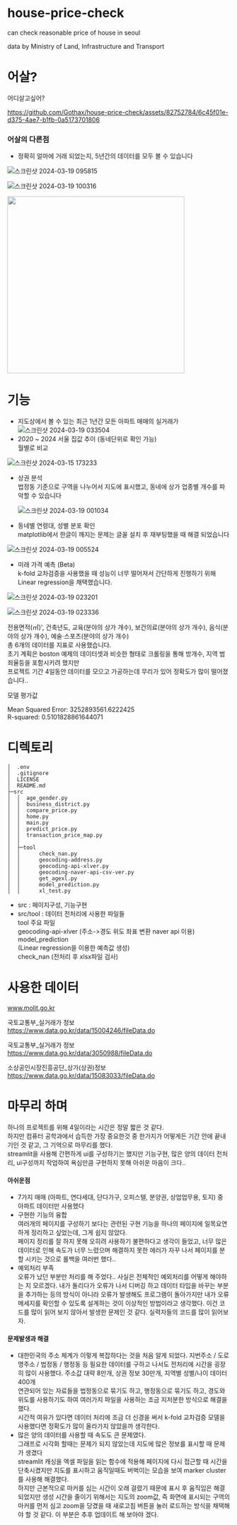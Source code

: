 # house-price-check
can check reasonable price of house in seoul

data by Ministry of Land, Infrastructure and Transport

# 어살?
어디살고싶어?


https://github.com/Gothax/house-price-check/assets/82752784/6c45f01e-d375-4ae7-b1fb-0a5173701806



### 어살의 다른점
- 정확히 얼마에 거래 되었는지, 5년간의 데이터를 모두 볼 수 있습니다

![스크린샷 2024-03-19 095815](https://github.com/Gothax/house-price-check/assets/82752784/b724aa90-56ab-4687-81c1-9c29cb401ee0)

![스크린샷 2024-03-19 100316](https://github.com/Gothax/house-price-check/assets/82752784/7b07f5b1-df03-4138-8242-ae18b0c6afad)

<img src="https://github.com/Gothax/house-price-check/assets/82752784/da2dfac6-4a40-4d11-9351-37c94cf8b7f9" width="400"/>


# 기능
- 지도상에서 볼 수 있는 최근 1년간 모든 아파트 매매의 실거래가
 ![스크린샷 2024-03-19 033504](https://github.com/Gothax/house-price-check/assets/82752784/021b5645-e8b2-494b-84d7-0ff07c1010ef)
- 2020 ~ 2024 서울 집값 추이 (동네단위로 확인 가능) <br>
  월별로 비교
  
![스크린샷 2024-03-15 173233](https://github.com/Gothax/house-price-check/assets/82752784/97b7ffad-8640-4fc3-a6b2-e200381940cd)

- 상권 분석 <br>
  법정동 기준으로 구역을 나누어서 지도에 표시했고, 동네에 상가 업종별 개수를 파악할 수 있습니다

  ![스크린샷 2024-03-19 001034](https://github.com/Gothax/house-price-check/assets/82752784/687c19f3-57e5-49cd-a44c-451f511b7ffc)
  
- 동네별 연령대, 성별 분포 확인 <br>
matplotlib에서 한글이 깨지는 문제는 글꼴 설치 후 재부팅했을 때 해결 되었습니다
  
![스크린샷 2024-03-19 005524](https://github.com/Gothax/house-price-check/assets/82752784/2495c831-1028-4e7b-ae9c-5794dec890d7)

- 미래 가격 예측 (Beta) <br>
k-fold 교차검증을 사용했을 때 성능이 너무 떨어져서 간단하게 진행하기 위해 Linear regression을 채택했습니다. <br>
 
![스크린샷 2024-03-19 023201](https://github.com/Gothax/house-price-check/assets/82752784/adb9c904-9a10-4cbb-b5cf-3d716fc8f15f)

![스크린샷 2024-03-19 023336](https://github.com/Gothax/house-price-check/assets/82752784/93d135d4-2107-4bb5-a77c-5d1f79ed7ec6)

전용면적(㎡)', 건축년도, 교육(분야의 상가 개수), 보건의료(분야의 상가 개수), 음식(분야의 상가 개수), 예술·스포츠(분야의 상가 개수) <br>
총 6개의 데이터를 지표로 사용했습니다. <br>
초기 계획은 boston 예제의 데이터셋과 비슷한 형태로 크롤링을 통해 방개수, 지역 범죄율등을 포함시키려 했지만<br>
프로젝트 기간 4일동안 데이터를 모으고 가공하는데 무리가 있어 정확도가 많이 떨어졌습니다..<br>

모델 평가값

Mean Squared Error: 3252893561.6222425 <br>
R-squared: 0.5101828861644071 <br>


# 디렉토리

```
│  .env
│  .gitignore
│  LICENSE
│  README.md
├─src
│  │  age_gender.py
│  │  business_district.py
│  │  compare_price.py
│  │  home.py
│  │  main.py
│  │  predict_price.py
│  │  transaction_price_map.py
│  │
│  ├─tool
│  │      check_nan.py
│  │      geocoding-address.py
│  │      geocoding-api-xlver.py
│  │      geocoding-naver-api-csv-ver.py
│  │      get_agexl.py
│  │      model_prediction.py
│  │      xl_test.py
```

- src : 페이지구성, 기능구현<br>
- src/tool : 데이터 전처리에 사용한 파일들<br>
tool 주요 파일<br>
geocoding-api-xlver (주소->경도 위도 좌표 변환 naver api 이용)<br>
model_prediction<br> (Linear regression을 이용한 예측값 생성)<br>
check_nan (전처리 후 xlsx파일 검사)

# 사용한 데이터

www.molit.go.kr


국토교통부_실거래가 정보<br>
https://www.data.go.kr/data/15004246/fileData.do


국토교통부_실거래가 정보<br>
https://www.data.go.kr/data/3050988/fileData.do


소상공인시장진흥공단_상가(상권)정보<br>
https://www.data.go.kr/data/15083033/fileData.do



# 마무리 하며
하나의 프로젝트를 위해 4일이라는 시간은 정말 짧은 것 같다.<br>
하지만 컴퓨터 공학과에서 습득한 가장 중요한것 중 한가지가 어떻게든 기간 안에 끝내기인 것 같고, 그 기억으로 마무리를 했다.<br>
streamlit을 사용해 간편하게 ui를 구성하기는 했지만 기능구현, 많은 양의 데이터 전처리, ui구성까지 작업하여 욕심만큼 구현하지 못해 아쉬운 마음이 크다..<br>
#### 아쉬운점
- 7가지 매매 (아파트, 연다세대, 단다가구, 오피스텔, 분양권, 상업업무용, 토지) 중 아파트 데이터만 사용했다<br>
- 구현한 기능의 융합<br>
여러개의 페이지를 구성하기 보다는 관련된 구현 기능을 하나의 페이지에 일목요연하게 정리하고 싶었는데, 그게 쉽지 않았다.<br>
페이지 정리를 잘 하지 못해 오히려 사용하기 불편하다고 생각이 들었고, 너무 많은 데이터로 인해 속도가 너무 느렸으며 해결하지 못한 에러가 자꾸 나서 페이지를 분할 시키는 것으로 롤백을 여러번 했다..<br>
- 예외처리 부족<br>
오류가 났던 부분만 처리를 해 주었다.. 사실은 전체적인 예외처리를 어떻게 해야하는 지 모르겠다. 내가 돌리다가 오류가 나서 디버깅 하고 데이터 타입을 바꾸는 부분을 추가하는 등의 방식이 아니라 오류가 발생해도 프로그램이 돌아가지만 내가 오류 메세지를 확인할 수 있도록 설계하는 것이 이상적인 방법이라고 생각했다. 이건 코드를 많이 읽어 보지 않아서 발생한 문제인 것 같다. 실력자들의 코드를 많이 읽어보자.
#### 문제발생과 해결
- 대한민국의 주소 체계가 이렇게 복잡하다는 것을 처음 알게 되었다. 지번주소 / 도로명주소 / 법정동 / 행정동 등 필요한 데이터를 구하고 나서도 전처리에 시간을 굉장히 많이 사용했다.
주소값 대략 8만개, 상권 정보 30만개, 지역별 성별/나이 데이터 400개<br>
연관되어 있는 자료들을 법정동으로 묶기도 하고, 행정동으로 묶기도 하고, 경도와 위도를 사용하기도 하여 여러가지 파일을 사용하는 조금 지저분한 방식으로 해결을 했다.<br>
시간적 여유가 있다면 데이터 처리에 조금 더 신경을 써서 k-fold 교차검증 모델을 사용했다면 정확도가 많이 올라가지 않았을까 생각한다.<br>
- 많은 양의 데이터를 사용할 때 속도도 큰 문제였다.<br>
그래프로 시각화 할때는 문제가 되지 않았는데 지도에 많은 정보를 표시할 때 문제가 생겼다<br>
streamlit 캐싱을 엑셀 파일을 읽는 함수에 적용해 페이지에 다시 접근할 때 시간을 단축시켰지만 지도를 표시하고 움직일때도 버벅이는 모습을 보여 marker cluster를 사용해 해결했다.<br>
하지만 근본적으로 마커를 심는 시간이 오래 걸렸기 때문에 표시 후 움직임은 해결 되었지만 생성 시간을 줄이기 위해서는 지도의 zoom값, 즉 화면에 표시되는 구역의 마커를 먼저 심고 zoom을 당겼을 때 새로고침 버튼을 눌러 로드하는 방식을 채택해야 할 것 같다. 이 부분은 추후 업데이트 해 보아야 겠다.
